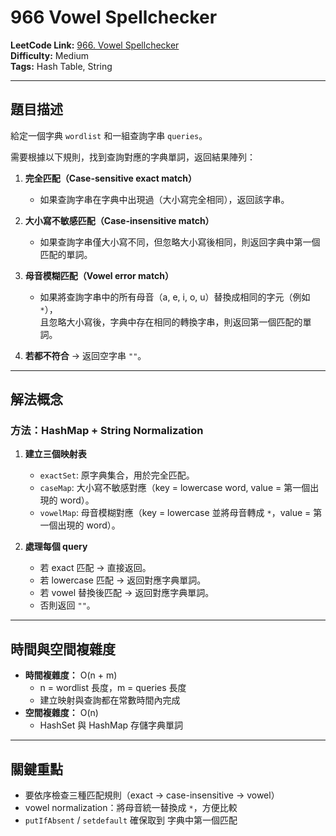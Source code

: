 # 966 Vowel Spellchecker

**LeetCode Link:** [966. Vowel Spellchecker](https://leetcode.com/problems/vowel-spellchecker/)  
**Difficulty:** Medium  
**Tags:** Hash Table, String

---

## 題目描述
給定一個字典 `wordlist` 和一組查詢字串 `queries`。  

需要根據以下規則，找到查詢對應的字典單詞，返回結果陣列：  

1. **完全匹配（Case-sensitive exact match）**  
   - 如果查詢字串在字典中出現過（大小寫完全相同），返回該字串。  

2. **大小寫不敏感匹配（Case-insensitive match）**  
   - 如果查詢字串僅大小寫不同，但忽略大小寫後相同，則返回字典中第一個匹配的單詞。  

3. **母音模糊匹配（Vowel error match）**  
   - 如果將查詢字串中的所有母音（a, e, i, o, u）替換成相同的字元（例如 `*`），  
     且忽略大小寫後，字典中存在相同的轉換字串，則返回第一個匹配的單詞。  

4. **若都不符合** → 返回空字串 `""`。

---

## 解法概念

### 方法：HashMap + String Normalization
1. **建立三個映射表**
   - `exactSet`: 原字典集合，用於完全匹配。  
   - `caseMap`: 大小寫不敏感對應（key = lowercase word, value = 第一個出現的 word）。  
   - `vowelMap`: 母音模糊對應（key = lowercase 並將母音轉成 `*`，value = 第一個出現的 word）。  

2. **處理每個 query**
   - 若 exact 匹配 → 直接返回。  
   - 若 lowercase 匹配 → 返回對應字典單詞。  
   - 若 vowel 替換後匹配 → 返回對應字典單詞。  
   - 否則返回 `""`。  

---

## 時間與空間複雜度
- **時間複雜度：** O(n + m)
    - n = wordlist 長度，m = queries 長度
    - 建立映射與查詢都在常數時間內完成
- **空間複雜度：** O(n)
    - HashSet 與 HashMap 存儲字典單詞

---

## 關鍵重點
- 要依序檢查三種匹配規則（exact → case-insensitive → vowel）
- vowel normalization：將母音統一替換成 `*`，方便比較
- `putIfAbsent` / `setdefault` 確保取到 字典中第一個匹配
